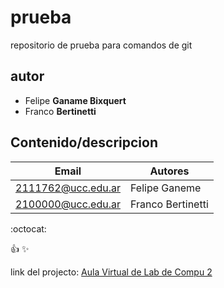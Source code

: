 # prueba
repositorio de prueba para comandos de git

## autor
* Felipe **Ganame Bixquert**
* Franco **Bertinetti**

## Contenido/descripcion

| Email | Autores |
|-------|---------|
|2111762@ucc.edu.ar|Felipe Ganeme|
|2100000@ucc.edu.ar|Franco Bertinetti| 

:octocat:

:+1:
:sparkles:

link del projecto: [Aula Virtual de Lab de Compu 2](https://campusvirtual.ucc.edu.ar/course/view.php?id=6694)